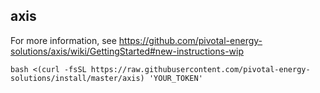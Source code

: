 ## axis

For more information, see https://github.com/pivotal-energy-solutions/axis/wiki/GettingStarted#new-instructions-wip

```shell
bash <(curl -fsSL https://raw.githubusercontent.com/pivotal-energy-solutions/install/master/axis) 'YOUR_TOKEN'
```
